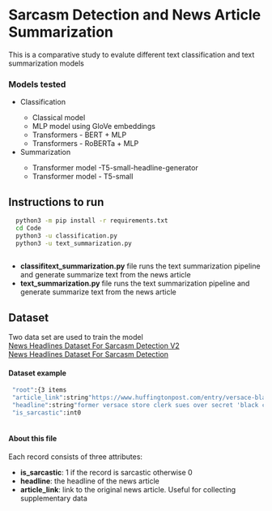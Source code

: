 # Sarcasm Detection and News Article Summarization 

This is a comparative study to evalute different text classification and text summarization models

<h3>Models tested</h3>
<ul>
    <li>Classification</li>
        <ul>
            <li>Classical model</li>
            <li>MLP model using GloVe embeddings</li>
            <li>Transformers - BERT + MLP</li>
            <li>Transformers - RoBERTa + MLP</li>
        </ul>
    <li>Summarization</li>
        <ul>
            <li>Transformer model -T5-small-headline-generator</li>
            <li>Transformer model - T5-small</li>
        </ul>
</ul>

## Instructions to run

```bash
  python3 -m pip install -r requirements.txt
  cd Code
  python3 -u classification.py
  python3 -u text_summarization.py
  
```

<ul> 
<li><b>classifitext_summarization.py</b> file runs the text summarization pipeline and generate summarize text from the news article </li>
<li><b>text_summarization.py </b>file runs the text summarization pipeline and generate summarize text from the news article </li>
</ul>


## Dataset
Two data set are used to train the model
<br>
<a href="https://www.kaggle.com/datasets/rmisra/news-headlines-dataset-for-sarcasm-detection?select=Sarcasm_Headlines_Dataset_v2.json">News Headlines Dataset For Sarcasm Detection V2</a>
<br><a href="https://www.kaggle.com/datasets/rmisra/news-headlines-dataset-for-sarcasm-detection">News Headlines Dataset For Sarcasm Detection </a>

<h4> Dataset example</h4>


```bash
 "root":{3 items
 "article_link":string"https://www.huffingtonpost.com/entry/versace-black-code_us_5861fbefe4b0de3a08f600d5"
 "headline":string"former versace store clerk sues over secret 'black code' for minority shoppers"
 "is_sarcastic":int0
  
```
<h4>About this file</h4>
Each record consists of three attributes:
<ul> 
<li><b>is_sarcastic</b>: 1 if the record is sarcastic otherwise 0</li>
<li><b>headline</b>: the headline of the news article</li>
<li><b>article_link</b>: link to the original news article. Useful for collecting supplementary data</li>
</ul>
